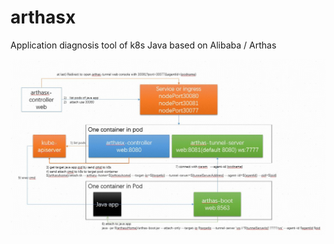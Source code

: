 # arthasx
Application diagnosis tool of k8s Java based on Alibaba / Arthas

![main](images/main.jpg)
